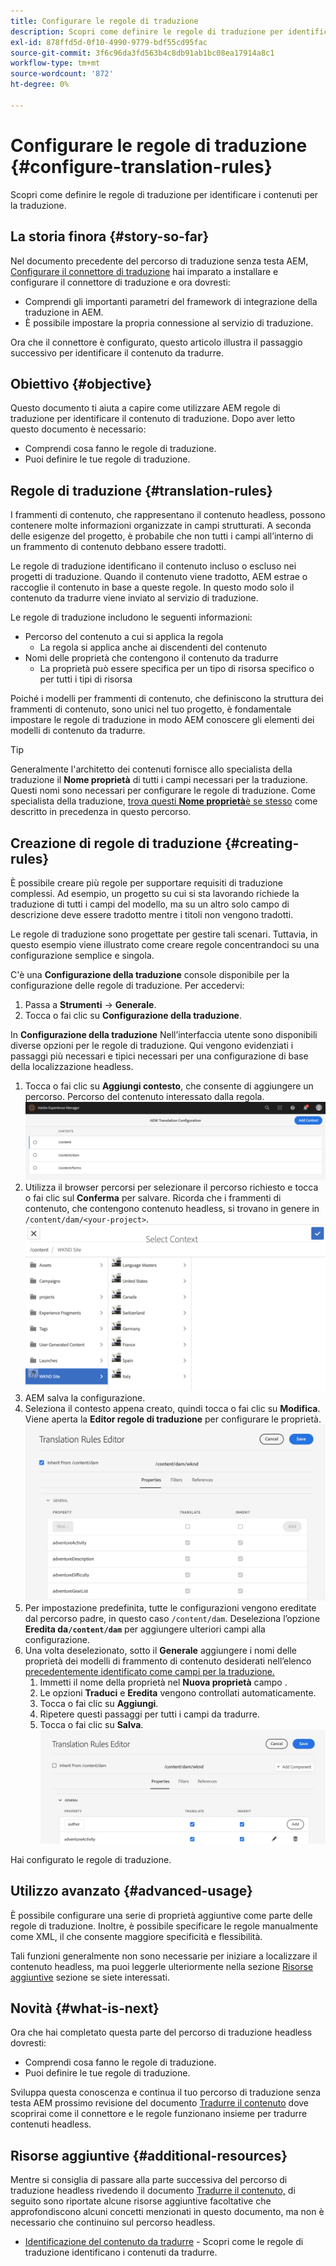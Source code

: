 ```yaml
---
title: Configurare le regole di traduzione
description: Scopri come definire le regole di traduzione per identificare i contenuti per la traduzione.
exl-id: 878ffd5d-0f10-4990-9779-bdf55cd95fac
source-git-commit: 3f6c96da3fd563b4c8db91ab1bc08ea17914a8c1
workflow-type: tm+mt
source-wordcount: '872'
ht-degree: 0%

---
```


# Configurare le regole di traduzione {#configure-translation-rules}

Scopri come definire le regole di traduzione per identificare i contenuti per la traduzione.

## La storia finora {#story-so-far}

Nel documento precedente del percorso di traduzione senza testa AEM, [Configurare il connettore di traduzione](configure-connector.md) hai imparato a installare e configurare il connettore di traduzione e ora dovresti:

* Comprendi gli importanti parametri del framework di integrazione della traduzione in AEM.
* È possibile impostare la propria connessione al servizio di traduzione.

Ora che il connettore è configurato, questo articolo illustra il passaggio successivo per identificare il contenuto da tradurre.

## Obiettivo {#objective}

Questo documento ti aiuta a capire come utilizzare AEM regole di traduzione per identificare il contenuto di traduzione. Dopo aver letto questo documento è necessario:

* Comprendi cosa fanno le regole di traduzione.
* Puoi definire le tue regole di traduzione.

## Regole di traduzione {#translation-rules}

I frammenti di contenuto, che rappresentano il contenuto headless, possono contenere molte informazioni organizzate in campi strutturati. A seconda delle esigenze del progetto, è probabile che non tutti i campi all’interno di un frammento di contenuto debbano essere tradotti.

Le regole di traduzione identificano il contenuto incluso o escluso nei progetti di traduzione. Quando il contenuto viene tradotto, AEM estrae o raccoglie il contenuto in base a queste regole. In questo modo solo il contenuto da tradurre viene inviato al servizio di traduzione.

Le regole di traduzione includono le seguenti informazioni:

* Percorso del contenuto a cui si applica la regola
   * La regola si applica anche ai discendenti del contenuto
* Nomi delle proprietà che contengono il contenuto da tradurre
   * La proprietà può essere specifica per un tipo di risorsa specifico o per tutti i tipi di risorsa

Poiché i modelli per frammenti di contenuto, che definiscono la struttura dei frammenti di contenuto, sono unici nel tuo progetto, è fondamentale impostare le regole di traduzione in modo AEM conoscere gli elementi dei modelli di contenuto da tradurre.

>[!TIP]
>
>Generalmente l&#39;architetto dei contenuti fornisce allo specialista della traduzione il **Nome proprietà** di tutti i campi necessari per la traduzione. Questi nomi sono necessari per configurare le regole di traduzione. Come specialista della traduzione, [trova questi **Nome proprietà**&#x200B;è se stesso](getting-started.md#content-modlels) come descritto in precedenza in questo percorso.

## Creazione di regole di traduzione {#creating-rules}

È possibile creare più regole per supportare requisiti di traduzione complessi. Ad esempio, un progetto su cui si sta lavorando richiede la traduzione di tutti i campi del modello, ma su un altro solo campo di descrizione deve essere tradotto mentre i titoli non vengono tradotti.

Le regole di traduzione sono progettate per gestire tali scenari. Tuttavia, in questo esempio viene illustrato come creare regole concentrandoci su una configurazione semplice e singola.

C&#39;è una **Configurazione della traduzione** console disponibile per la configurazione delle regole di traduzione. Per accedervi:

1. Passa a **Strumenti** -> **Generale**.
1. Tocca o fai clic su **Configurazione della traduzione**.

In **Configurazione della traduzione** Nell’interfaccia utente sono disponibili diverse opzioni per le regole di traduzione. Qui vengono evidenziati i passaggi più necessari e tipici necessari per una configurazione di base della localizzazione headless.

1. Tocca o fai clic su **Aggiungi contesto**, che consente di aggiungere un percorso. Percorso del contenuto interessato dalla regola.
   ![Aggiungi contesto](assets/add-translation-context.png)
1. Utilizza il browser percorsi per selezionare il percorso richiesto e tocca o fai clic sul **Conferma** per salvare. Ricorda che i frammenti di contenuto, che contengono contenuto headless, si trovano in genere in `/content/dam/<your-project>`.
   ![Selezionare il percorso](assets/select-context.png)
1. AEM salva la configurazione.
1. Seleziona il contesto appena creato, quindi tocca o fai clic su **Modifica**. Viene aperta la **Editor regole di traduzione** per configurare le proprietà.
   ![Editor regole di traduzione](assets/translation-rules-editor.png)
1. Per impostazione predefinita, tutte le configurazioni vengono ereditate dal percorso padre, in questo caso `/content/dam`. Deseleziona l’opzione **Eredita da`/content/dam`** per aggiungere ulteriori campi alla configurazione.
1. Una volta deselezionato, sotto il **Generale** aggiungere i nomi delle proprietà dei modelli di frammento di contenuto desiderati nell’elenco [precedentemente identificato come campi per la traduzione.](getting-started.md#content-models)
   1. Immetti il nome della proprietà nel **Nuova proprietà** campo .
   1. Le opzioni **Traduci** e **Eredita** vengono controllati automaticamente.
   1. Tocca o fai clic su **Aggiungi**.
   1. Ripetere questi passaggi per tutti i campi da tradurre.
   1. Tocca o fai clic su **Salva**.
      ![Aggiungi proprietà](assets/add-property.png)

Hai configurato le regole di traduzione.

## Utilizzo avanzato {#advanced-usage}

È possibile configurare una serie di proprietà aggiuntive come parte delle regole di traduzione. Inoltre, è possibile specificare le regole manualmente come XML, il che consente maggiore specificità e flessibilità.

Tali funzioni generalmente non sono necessarie per iniziare a localizzare il contenuto headless, ma puoi leggerle ulteriormente nella sezione [Risorse aggiuntive](#additional-resources) sezione se siete interessati.

## Novità {#what-is-next}

Ora che hai completato questa parte del percorso di traduzione headless dovresti:

* Comprendi cosa fanno le regole di traduzione.
* Puoi definire le tue regole di traduzione.

Sviluppa questa conoscenza e continua il tuo percorso di traduzione senza testa AEM prossimo revisione del documento [Tradurre il contenuto](translate-content.md) dove scoprirai come il connettore e le regole funzionano insieme per tradurre contenuti headless.

## Risorse aggiuntive {#additional-resources}

Mentre si consiglia di passare alla parte successiva del percorso di traduzione headless rivedendo il documento [Tradurre il contenuto,](translate-content.md) di seguito sono riportate alcune risorse aggiuntive facoltative che approfondiscono alcuni concetti menzionati in questo documento, ma non è necessario che continuino sul percorso headless.

* [Identificazione del contenuto da tradurre](/help/sites-cloud/administering/translation/rules.md) - Scopri come le regole di traduzione identificano i contenuti da tradurre.
